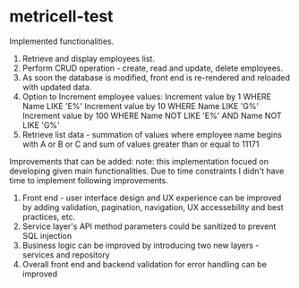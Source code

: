 # metricell-test

Implemented functionalities.
1. Retrieve and display employees list.
2. Perform CRUD operation - create, read and update, delete employees.
3. As soon the database is modified, front end is re-rendered and reloaded with updated data.
4. Option to Increment employee values:
	Increment value by 1 WHERE Name LIKE 'E%' 
	Increment value by 10 WHERE Name LIKE 'G%'
	Increment value by 100 WHERE Name NOT LIKE 'E%' AND Name NOT LIKE 'G%'
5. Retrieve list data - summation of values where employee name begins with A or B or C and sum of values greater than or equal to 11171

Improvements that can be added:
note: this implementation focued on developing given main functionalities. Due to time constraints I didn't have time to implement following improvements.
1. Front end - user interface design and UX experience can  be improved by adding validation, pagination, navigation, UX accessebility and best practices, etc.
2. Service layer's API method parameters could be sanitized to prevent SQL injection
3. Business logic can be improved by introducing two new layers - services and repository
4. Overall front end and backend validation for error handling can be improved
